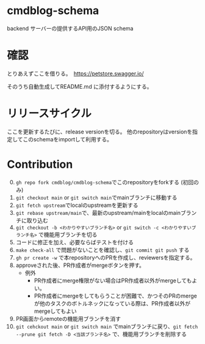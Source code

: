 # cmdblog-schema

backend サーバーの提供するAPI用のJSON schema

# 確認

とりあえずここを借りる。　https://petstore.swagger.io/

そのうち自動生成してREADME.md に添付するようにする。



# リリースサイクル

ここを更新するたびに、release versionを切る。
他のrepositoryはversionを指定してこのschemaをimportして利用する。

# Contribution

0. `gh repo fork cmdblog/cmdblog-schema`でこのrepositoryをforkする (初回のみ)
0. `git checkout main` or `git switch main`でmainブランチに移動する
0. `git fetch upstream`でlocalのupstreamを更新する
0. `git rebase upstream/main`で、最新のupstream/mainをlocalのmainブランチに取り込む
0. `git checkout -b <わかりやすいブランチ名>` or `git switch -c <わかりやすいブランチ名>` で機能用ブランチを切る
0. コードに修正を加え、必要ならばテストを付ける
0. `make check-all` で問題がないことを確認し、`git commit git push` する
0. `gh pr create -w` で本repositoryへのPRを作成し、reviewersを指定する。
0. approveされた後、PR作成者がmergeボタンを押す。
    - 例外
        - PR作成者にmerge権限がない場合はPR作成者以外がmergeしてもよい。
        - PR作成者にmergeをしてもらうことが困難で、かつそのPRのmergeが他のタスクのボトルネックになっている際は、PR作成者以外がmergeしてもよい
0. PR画面からremoteの機能用ブランチを消す
0. `git cehckout main` or `git switch main` でmainブランチに戻り、`git fetch --prune git fetch -D <当該ブランチ名>` で、機能用ブランチを削除する
